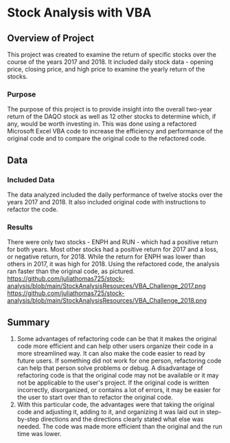# Stock Analysis with VBA 

## Overview of Project
This project was created to examine the return of specific stocks over the course of the years 2017 and 2018. It included daily stock data - opening price, closing price, and high price to examine the yearly return of the stocks. 

### Purpose ###
The purpose of this project is to provide insight into the overall two-year return of the DAQO stock as well as 12 other stocks to determine which, if any, would be worth investing in. This was done using a refactored Microsoft Excel VBA code to increase the efficiency and performance of the original code and to compare the original code to the refactored code. 

## Data

### Included Data ###
The data analyzed included the daily performance of twelve stocks over the years 2017 and 2018. It also included original code with instructions to refactor the code. 

### Results ###
There were only two stocks - ENPH and RUN - which had a positive return for both years. Most other stocks had a positive return for 2017 and a loss, or negative return, for 2018. While the return for ENPH was lower than others in 2017, it was high for 2018. 
Using the refactored code, the analysis ran faster than the original code, as pictured. 
https://github.com/juliathomas725/stock-analysis/blob/main/StockAnalysisResources/VBA_Challenge_2017.png
https://github.com/juliathomas725/stock-analysis/blob/main/StockAnalysisResources/VBA_Challenge_2018.png


## Summary ##
1. Some advantages of refactoring code can be that it makes the original code more efficient and can help other users organize their code in a more streamlined way. It can also make the code easier to read by future users. If something did not work for one person, refactoring code can help that person solve problems or debug. A disadvantage of refactoring code is that the original code may not be available or it may not be applicable to the user's project. If the original code is written incorrectly, disorganized, or contains a lot of errors, it may be easier for the user to start over than to refactor the original code. 
2. With this particular code, the advantages were that taking the original code and adjusting it, adding to it, and organizing it was laid out in step-by-step directions and the directions clearly stated what else was needed. The code was made more efficient than the original and the run time was lower. 
